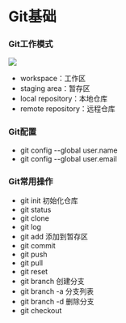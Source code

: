 # Git基础

### Git工作模式

![](https://www.runoob.com/wp-content/uploads/2015/02/git-command.jpg)

- workspace：工作区
- staging area：暂存区
- local repository：本地仓库
- remote repository：远程仓库

### Git配置

- git config --global user.name
- git config --global user.email

### Git常用操作

- git init 初始化仓库
- git status
- git clone
- git log
- git add 添加到暂存区
- git commit
- git push
- git pull
- git reset
- git branch 创建分支
- git branch -a 分支列表
- git branch -d 删除分支
- git checkout